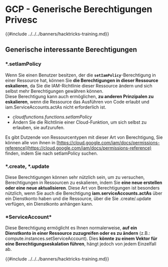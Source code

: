 # GCP - Generische Berechtigungen Privesc

{{#include ../../../banners/hacktricks-training.md}}

## Generische interessante Berechtigungen

### \*.setIamPolicy

Wenn Sie einen Benutzer besitzen, der die **`setIamPolicy`**-Berechtigung in einer Ressource hat, können Sie **die Berechtigungen in dieser Ressource eskalieren**, da Sie die IAM-Richtlinie dieser Ressource ändern und sich selbst mehr Berechtigungen gewähren können.\
Diese Berechtigung kann auch ermöglichen, **zu anderen Prinzipalen zu eskalieren**, wenn die Ressource das Ausführen von Code erlaubt und iam.ServiceAccounts.actAs nicht erforderlich ist.

- _cloudfunctions.functions.setIamPolicy_
- Ändern Sie die Richtlinie einer Cloud-Funktion, um sich selbst zu erlauben, sie aufzurufen.

Es gibt Dutzende von Ressourcentypen mit dieser Art von Berechtigung, Sie können alle von ihnen in [https://cloud.google.com/iam/docs/permissions-reference](https://cloud.google.com/iam/docs/permissions-reference) finden, indem Sie nach setIamPolicy suchen.

### \*.create, \*.update

Diese Berechtigungen können sehr nützlich sein, um zu versuchen, Berechtigungen in Ressourcen zu eskalieren, indem Sie **eine neue erstellen oder eine neue aktualisieren**. Diese Art von Berechtigungen ist besonders nützlich, wenn Sie auch die Berechtigung **iam.serviceAccounts.actAs** über ein Dienstkonto haben und die Ressource, über die Sie .create/.update verfügen, ein Dienstkonto anhängen kann.

### \*ServiceAccount\*

Diese Berechtigung ermöglicht es Ihnen normalerweise, **auf ein Dienstkonto in einer Ressource zuzugreifen oder es zu ändern** (z.B.: compute.instances.setServiceAccount). Dies **könnte zu einem Vektor für eine Berechtigungseskalation führen**, hängt jedoch von jedem Einzelfall ab.

{{#include ../../../banners/hacktricks-training.md}}
